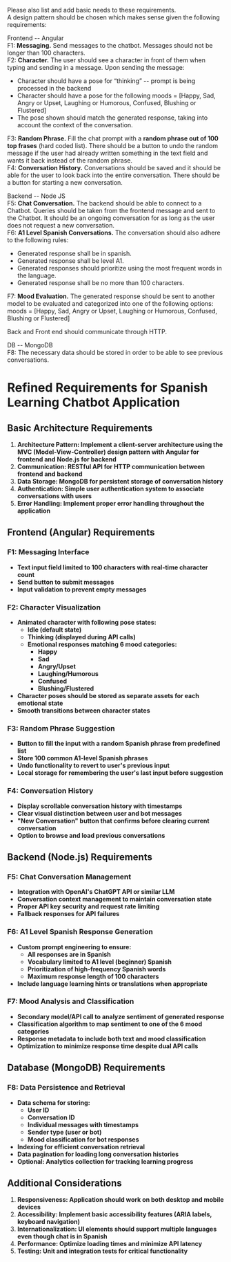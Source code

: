 Please also list and add basic needs to these requirements.  
A design pattern should be chosen which makes sense given the following requirements:

Frontend \-- Angular  
F1: **Messaging.** Send messages to the chatbot. Messages should not be longer than 100 characters.  
F2: **Character.** The user should see a character in front of them when typing and sending in a message. Upon sending the message:

- Character should have a pose for “thinking” \-- prompt is being processed in the backend  
- Character should have a pose for the following moods \= \[Happy, Sad, Angry or Upset, Laughing or Humorous, Confused, Blushing or Flustered\]  
- The pose shown should match the generated response, taking into account the context of the conversation.

F3: **Random Phrase.** Fill the chat prompt with a **random phrase out of 100 top frases** (hard coded list). There should be a button to undo the random message if the user had already written something in the text field and wants it back instead of the random phrase.   
F4: **Conversation History.** Conversations should be saved and it should be able for the user to look back into the entire conversation. There should be a button for starting a new conversation.

Backend \-- Node JS  
F5: **Chat Conversation.** The backend should be able to connect to a Chatbot. Queries should be taken from the frontend message and sent to the Chatbot. It should be an ongoing conversation for as long as the user does not request a new conversation.  
F6: **A1 Level Spanish Conversations.** The conversation should also adhere to the following rules:

- Generated response shall be in spanish.  
- Generated response shall be level A1.  
- Generated responses should prioritize using the most frequent words in the language.  
- Generated response shall be no more than 100 characters.

F7: **Mood Evaluation.** The generated response should be sent to another model to be evaluated and categorized into one of the following options: moods \= \[Happy, Sad, Angry or Upset, Laughing or Humorous, Confused, Blushing or Flustered\]

Back and Front end should communicate through HTTP.

DB \-- MongoDB  
F8: The necessary data should be stored in order to be able to see previous conversations.

# **Refined Requirements for Spanish Learning Chatbot Application**

## **Basic Architecture Requirements**

1. **Architecture Pattern: Implement a client-server architecture using the MVC (Model-View-Controller) design pattern with Angular for frontend and Node.js for backend**  
2. **Communication: RESTful API for HTTP communication between frontend and backend**  
3. **Data Storage: MongoDB for persistent storage of conversation history**  
4. **Authentication: Simple user authentication system to associate conversations with users**  
5. **Error Handling: Implement proper error handling throughout the application**

## **Frontend (Angular) Requirements**

### **F1: Messaging Interface**

* **Text input field limited to 100 characters with real-time character count**  
* **Send button to submit messages**  
* **Input validation to prevent empty messages**

### **F2: Character Visualization**

* **Animated character with following pose states:**  
  * **Idle (default state)**  
  * **Thinking (displayed during API calls)**  
  * **Emotional responses matching 6 mood categories:**  
    * **Happy**  
    * **Sad**  
    * **Angry/Upset**  
    * **Laughing/Humorous**  
    * **Confused**  
    * **Blushing/Flustered**  
* **Character poses should be stored as separate assets for each emotional state**  
* **Smooth transitions between character states**

### **F3: Random Phrase Suggestion**

* **Button to fill the input with a random Spanish phrase from predefined list**  
* **Store 100 common A1-level Spanish phrases**  
* **Undo functionality to revert to user's previous input**  
* **Local storage for remembering the user's last input before suggestion**

### **F4: Conversation History**

* **Display scrollable conversation history with timestamps**  
* **Clear visual distinction between user and bot messages**  
* **"New Conversation" button that confirms before clearing current conversation**  
* **Option to browse and load previous conversations**

## **Backend (Node.js) Requirements**

### **F5: Chat Conversation Management**

* **Integration with OpenAI's ChatGPT API or similar LLM**  
* **Conversation context management to maintain conversation state**  
* **Proper API key security and request rate limiting**  
* **Fallback responses for API failures**

### **F6: A1 Level Spanish Response Generation**

* **Custom prompt engineering to ensure:**  
  * **All responses are in Spanish**  
  * **Vocabulary limited to A1 level (beginner) Spanish**  
  * **Prioritization of high-frequency Spanish words**  
  * **Maximum response length of 100 characters**  
* **Include language learning hints or translations when appropriate**

### **F7: Mood Analysis and Classification**

* **Secondary model/API call to analyze sentiment of generated response**  
* **Classification algorithm to map sentiment to one of the 6 mood categories**  
* **Response metadata to include both text and mood classification**  
* **Optimization to minimize response time despite dual API calls**

## **Database (MongoDB) Requirements**

### **F8: Data Persistence and Retrieval**

* **Data schema for storing:**  
  * **User ID**  
  * **Conversation ID**  
  * **Individual messages with timestamps**  
  * **Sender type (user or bot)**  
  * **Mood classification for bot responses**  
* **Indexing for efficient conversation retrieval**  
* **Data pagination for loading long conversation histories**  
* **Optional: Analytics collection for tracking learning progress**

## **Additional Considerations**

1. **Responsiveness: Application should work on both desktop and mobile devices**  
2. **Accessibility: Implement basic accessibility features (ARIA labels, keyboard navigation)**  
3. **Internationalization: UI elements should support multiple languages even though chat is in Spanish**  
4. **Performance: Optimize loading times and minimize API latency**  
5. **Testing: Unit and integration tests for critical functionality**


